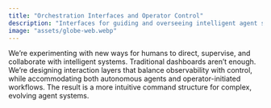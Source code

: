 ```yaml
---
title: "Orchestration Interfaces and Operator Control"
description: "Interfaces for guiding and overseeing intelligent agent systems."
image: "assets/globe-web.webp"
---
```


We’re experimenting with new ways for humans to direct, supervise, and collaborate with intelligent systems. Traditional dashboards aren’t enough. We’re designing interaction layers that balance observability with control, while accommodating both autonomous agents and operator-initiated workflows. The result is a more intuitive command structure for complex, evolving agent systems.
